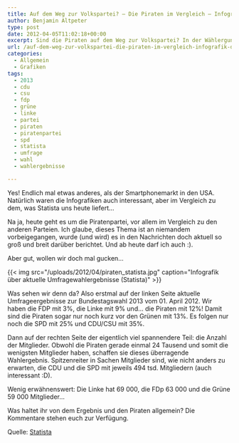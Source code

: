 ```yaml
---
title: Auf dem Weg zur Volkspartei? – Die Piraten im Vergleich – Infografik des Tages
author: Benjamin Altpeter
type: post
date: 2012-04-05T11:02:18+00:00
excerpt: Sind die Piraten auf dem Weg zur Volkspartei? In der Wählergunst liegen sie mittlerweile jedenfalls direkt hinter den Grünen.
url: /auf-dem-weg-zur-volkspartei-die-piraten-im-vergleich-infografik-des-tages/
categories:
  - Allgemein
  - Grafiken
tags:
  - 2013
  - cdu
  - csu
  - fdp
  - grüne
  - linke
  - partei
  - piraten
  - piratenpartei
  - spd
  - statista
  - umfrage
  - wahl
  - wahlergebnisse

---
```

Yes! Endlich mal etwas anderes, als der Smartphonemarkt in den USA. Natürlich waren die Infografiken auch interessant, aber im Vergleich zu dem, was Statista uns heute liefert&#8230;

Na ja, heute geht es um die Piratenpartei, vor allem im Vergleich zu den anderen Parteien. Ich glaube, dieses Thema ist an niemandem vorbeigegangen, wurde (und wird) es in den Nachrichten doch aktuell so groß und breit darüber berichtet. Und ab heute darf ich auch :).

Aber gut, wollen wir doch mal gucken&#8230;

{{< img src="/uploads/2012/04/piraten_statista.jpg" caption="Infografik über aktuelle Umfragewahlergebnisse (Statista)" >}}

Was sehen wir denn da? Also erstmal auf der linken Seite aktuelle Umfrageergebnisse zur Bundestagswahl 2013 vom 01. April 2012. Wir haben die FDP mit 3%, die Linke mit 9% und&#8230; die Piraten mit 12%! Damit sind die Piraten sogar nur noch kurz vor den Grünen mit 13%. Es folgen nur noch die SPD mit 25% und CDU/CSU mit 35%.

Dann auf der rechten Seite der eigentlich viel spannendere Teil: die Anzahl der Mitglieder. Obwohl die Piraten gerade einmal 24 Tausend und somit die wenigsten Mitglieder haben, schaffen sie dieses überragende Wahlergebnis. Spitzenreiter in Sachen Mitglieder sind, wie nicht anders zu erwarten, die CDU und die SPD mit jeweils 494 tsd. Mitgliedern (auch interessant :D).
  
Wenig erwähnenswert: Die Linke hat 69 000, die FDp 63 000 und die Grüne 59 000 Mitglieder&#8230;

Was haltet ihr von dem Ergebnis und den Piraten allgemein? Die Kommentare stehen euch zur Verfügung.

Quelle: <a title="Statista" href="http://de.statista.com/statistik/daten/studie/953/umfrage/aktuelle-parteipraeferenz-bei-bundestagswahl/" target="_blank">Statista</a>
